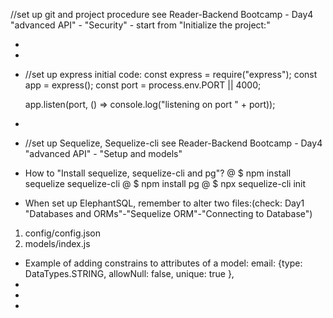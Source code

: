 //set up git and project procedure
see Reader-Backend Bootcamp - Day4 "advanced API" - "Security" - start from "Initialize the project:"

-
-
- //set up express initial code:
  const express = require("express");
  const app = express();
  const port = process.env.PORT || 4000;

  app.listen(port, () => console.log("listening on port " + port));

-
- //set up Sequelize, Sequelize-cli
  see Reader-Backend Bootcamp - Day4 "advanced API" - "Setup and models"

* How to "Install sequelize, sequelize-cli and pg"?
  @ $ npm install sequelize sequelize-cli
  @ $ npm install pg
  @ $ npx sequelize-cli init

* When set up ElephantSQL, remember to alter two files:(check: Day1 "Databases and ORMs"-"Sequelize ORM"-"Connecting to Database")

1. config/config.json
2. models/index.js

- Example of adding constrains to attributes of a model:
  email: {type: DataTypes.STRING, allowNull: false, unique: true },
-
-
-
